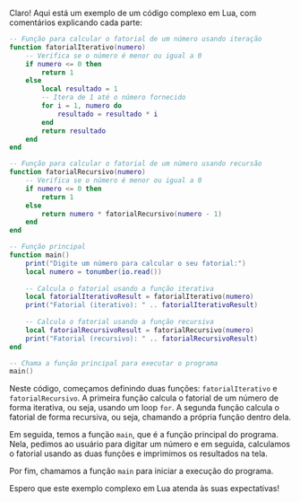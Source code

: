 Claro! Aqui está um exemplo de um código complexo em Lua, com comentários explicando cada parte:

```lua
-- Função para calcular o fatorial de um número usando iteração
function fatorialIterativo(numero)
    -- Verifica se o número é menor ou igual a 0
    if numero <= 0 then
        return 1
    else
        local resultado = 1
        -- Itera de 1 até o número fornecido
        for i = 1, numero do
            resultado = resultado * i
        end
        return resultado
    end
end

-- Função para calcular o fatorial de um número usando recursão
function fatorialRecursivo(numero)
    -- Verifica se o número é menor ou igual a 0
    if numero <= 0 then
        return 1
    else
        return numero * fatorialRecursivo(numero - 1)
    end
end

-- Função principal
function main()
    print("Digite um número para calcular o seu fatorial:")
    local numero = tonumber(io.read())
    
    -- Calcula o fatorial usando a função iterativa
    local fatorialIterativoResult = fatorialIterativo(numero)
    print("Fatorial (iterativo): " .. fatorialIterativoResult)
    
    -- Calcula o fatorial usando a função recursiva
    local fatorialRecursivoResult = fatorialRecursivo(numero)
    print("Fatorial (recursivo): " .. fatorialRecursivoResult)
end

-- Chama a função principal para executar o programa
main()
```

Neste código, começamos definindo duas funções: `fatorialIterativo` e `fatorialRecursivo`. A primeira função calcula o fatorial de um número de forma iterativa, ou seja, usando um loop `for`. A segunda função calcula o fatorial de forma recursiva, ou seja, chamando a própria função dentro dela.

Em seguida, temos a função `main`, que é a função principal do programa. Nela, pedimos ao usuário para digitar um número e em seguida, calculamos o fatorial usando as duas funções e imprimimos os resultados na tela.

Por fim, chamamos a função `main` para iniciar a execução do programa.

Espero que este exemplo complexo em Lua atenda às suas expectativas!